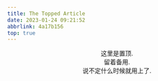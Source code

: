 ```yaml
---
title: The Topped Article
date: 2023-01-24 09:21:52
abbrlink: 4a17b156
top: true
---
```


<center></center><center></center><center></center>

<center>这里是置顶.</center>

<center>留着备用.</center>

<center>说不定什么时候就用上了.</center>

<center></center>

<center></center><center></center><center></center>




